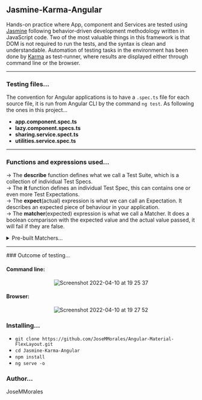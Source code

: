 ## Jasmine-Karma-Angular
Hands-on practice where App, component and Services are tested using [Jasmine](https://jasmine.github.io/) following behavior-driven development methodology written in JavaScript code. Two of the most valuable things in this framework is that DOM is not required to run the tests, and the syntax is clean and understandable. Automation of testing tasks in the environment has been done by [Karma](https://karma-runner.github.io/latest/index.html) as test-runner, where results are displayed either through command line or the browser.

<hr>

### Testing files...
The convention for Angular applications is to have a `.spec.ts` file for each source file, it is run from Angular CLI by the command `ng test`. As following the ones in this project...

* **app.component.spec.ts**
* **lazy.component.specs.ts**
* **sharing.service.spect.ts**
* **utilities.service.spec.ts** 

<hr>

### Functions and expressions used...
→ The **describe** function defines what we call a Test Suite, which is a collection of individual Test Specs.<br>
→ The **it** function defines an individual Test Spec, this can contains one or even more Test Expectations.<br>
→ The **expect**(actual) expression is what we can call an Expectation. It describes an expected piece of behaviour in your application.<br>
→ The **matcher**(expected) expression is what we call a Matcher. It does a boolean comparison with the expected value and the actual value passed, it will fail if they are false. <br>
<details>
  <summary>Pre-built Matchers...</summary>

expect(**array**).toContain(**member**);
expect(**fn**).toThrow(**string**);
expect(**fn**).toThrowError(**string**);
expect(**instance**).toBe(**instance**);
expect(**mixed**).toBeDefined();
expect(**mixed**).toBeFalsy();
expect(**mixed**).toBeNull();
expect(**mixed**).toBeTruthy();
expect(**mixed**).toBeUndefined();
expect(**mixed**).toEqual(**mixed**);
expect(**mixed**).toMatch(**pattern**);
expect(**number**).toBeCloseTo(**number, decimalPlaces**);
expect(**number**).toBeGreaterThan(**number**);
expect(**number**).toBeLessThan(**number**);
expect(**number**).toBeNaN();
expect(**spy**).toHaveBeenCalled();
expect(**spy**).toHaveBeenCalledTimes(**number**);
expect(**spy**).toHaveBeenCalledWith(**...arguments**);

</details>

<hr>

### Outcome of testing...

#### Command line:
<div align="center">

  ![Screenshot 2022-04-10 at 19 25 37](https://user-images.githubusercontent.com/43299285/162631721-b2f5728b-3757-423b-ba76-909fb5e69d5f.png)

</div>

#### Browser:
<div align="center">

  ![Screenshot 2022-04-10 at 19 27 52](https://user-images.githubusercontent.com/43299285/162631794-0fd62c44-a213-4e67-a603-2aaf746980fb.png)

</div>

### Installing...
* `git clone https://github.com/JoseMMorales/Angular-Material-FlexLayout.git`
* `cd Jasmine-Karma-Angular`
* `npm install`
* `ng serve -o`

### Author...
JoseMMorales

